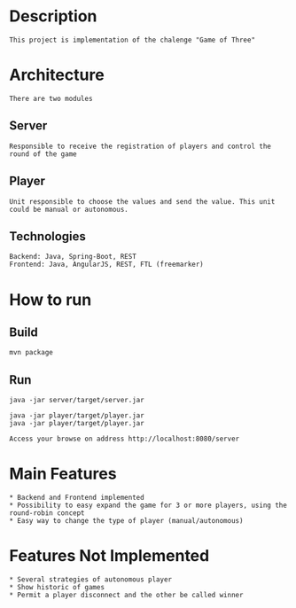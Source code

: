 # Description
    
    This project is implementation of the chalenge "Game of Three"

# Architecture

    There are two modules

 ## Server
 
    Responsible to receive the registration of players and control the round of the game
 
 ## Player
 
    Unit responsible to choose the values and send the value. This unit could be manual or autonomous.
  
  ## Technologies
  
    Backend: Java, Spring-Boot, REST
    Frontend: Java, AngularJS, REST, FTL (freemarker)
    
# How to run

  ## Build
  
    mvn package
   
  ## Run
  
    java -jar server/target/server.jar
    
    java -jar player/target/player.jar
    java -jar player/target/player.jar
    
    Access your browse on address http://localhost:8080/server
    
# Main Features

    * Backend and Frontend implemented
    * Possibility to easy expand the game for 3 or more players, using the round-robin concept
    * Easy way to change the type of player (manual/autonomous)
    
# Features Not Implemented
    
    * Several strategies of autonomous player
    * Show historic of games
    * Permit a player disconnect and the other be called winner
    
 
  

